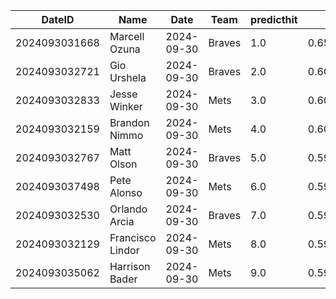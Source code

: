 DateID         |  Name              |  Date        |  Team    |  predicthit  |  predicthitproba     |  hitbool  |  Last7DaysAVG  |  Last15DaysAVG  |  Last30DaysAVG
---------------|--------------------|--------------|----------|--------------|----------------------|-----------|----------------|-----------------|---------------
2024093031668  |  Marcell Ozuna     |  2024-09-30  |  Braves  |  1.0         |  0.6554612461345247  |  False    |  0.077         |  0.295          |  0.278
2024093032721  |  Gio Urshela       |  2024-09-30  |  Braves  |  2.0         |  0.6055658243719637  |  False    |  0.214         |  0.304          |  0.256
2024093032833  |  Jesse Winker      |  2024-09-30  |  Mets    |  3.0         |  0.6021779461601336  |  False    |  0.0           |  0.0            |  0.133
2024093032159  |  Brandon Nimmo     |  2024-09-30  |  Mets    |  4.0         |  0.6004691889820705  |  False    |  0.111         |  0.2            |  0.189
2024093032767  |  Matt Olson        |  2024-09-30  |  Braves  |  5.0         |  0.5990589251626565  |  False    |  0.308         |  0.378          |  0.314
2024093037498  |  Pete Alonso       |  2024-09-30  |  Mets    |  6.0         |  0.5986182894019906  |  False    |  0.077         |  0.233          |  0.23
2024093032530  |  Orlando Arcia     |  2024-09-30  |  Braves  |  7.0         |  0.5984459190486403  |  False    |  0.273         |  0.222          |  0.178
2024093032129  |  Francisco Lindor  |  2024-09-30  |  Mets    |  8.0         |  0.5976637728787179  |  False    |  0.333         |  0.385          |  0.3
2024093035062  |  Harrison Bader    |  2024-09-30  |  Mets    |  9.0         |  0.5976509124685955  |  False    |  0.0           |  0.15           |  0.17
